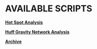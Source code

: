 # AVAILABLE SCRIPTS

[**Hot Spot Analysis**](https://github.com/ICPI/GIS/tree/master/2_Geospatial_Scripts/R_scripts/Hot_Spot_Analysis)


[**Huff Gravity Network Analysis**](https://github.com/ICPI/GIS/tree/master/2_Geospatial_Scripts/R_scripts/Huff_Gravity)


[**Archive**](https://github.com/ICPI/GIS/tree/master/2_Geospatial_Scripts/R_scripts/Archive)
